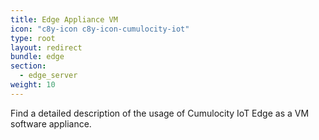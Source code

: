 ```yaml
---
title: Edge Appliance VM
icon: "c8y-icon c8y-icon-cumulocity-iot"
type: root
layout: redirect
bundle: edge
section:
  - edge_server
weight: 10
---
```


Find a detailed description of the usage of Cumulocity IoT Edge as a VM software appliance.
